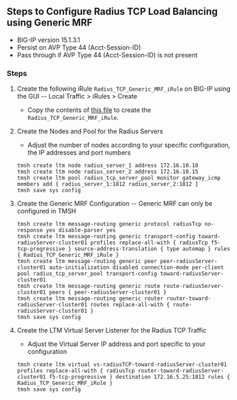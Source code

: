 ## Steps to Configure Radius TCP Load Balancing using Generic MRF  

- BIG-IP version 15.1.3.1
- Persist on AVP Type 44 (Acct-Session-ID)
- Pass through if AVP Type 44 (Acct-Session-ID) is not present

### Steps


1. Create the following iRule `Radius_TCP_Generic_MRF_iRule` on BIG-IP using the GUI -- Local Traffic > iRules > Create  

    - Copy the contents of [this file](https://github.com/grmarxer/Radius_TCP_Generic_MRF/blob/main/iRules/Radius_TCP_Generic_MRF_iRule.tcl) to create the `Radius_TCP_Generic_MRF_iRule`.

2.  Create the Nodes and Pool for the Radius Servers  
    - Adjust the number of nodes according to your specific configuration, the IP addresses and port numbers

    ```
    tmsh create ltm node radius_server_1 address 172.16.10.10
    tmsh create ltm node radius_server_2 address 172.16.10.15
    tmsh create ltm pool radius_tcp_server_pool monitor gateway_icmp members add { radius_server_1:1812 radius_server_2:1812 }
    tmsh save sys config
    ```
3. Create the Generic MRF Configuration -- Generic MRF can only be configured in TMSH
    ```
    tmsh create ltm message-routing generic protocol radiusTcp no-response yes disable-parser yes
    tmsh create ltm message-routing generic transport-config toward-radiusServer-cluster01 profiles replace-all-with { radiusTcp f5-tcp-progressive } source-address-translation { type automap } rules { Radius_TCP_Generic_MRF_iRule }
    tmsh create ltm message-routing generic peer peer-radiusServer-cluster01 auto-initialization disabled connection-mode per-client pool radius_tcp_server_pool transport-config toward-radiusServer-cluster01
    tmsh create ltm message-routing generic route route-radiusServer-cluster01 peers { peer-radiusServer-cluster01 }
    tmsh create ltm message-routing generic router router-toward-radiusServer-cluster01 routes replace-all-with { route-radiusServer-cluster01 }
    tmsh save sys config
    ```  
4.  Create the LTM Virtual Server Listener for the Radius TCP Traffic
    - Adjust the Virtual Server IP address and port specific to your configuration

    ``` 
    tmsh create ltm virtual vs-radiusTCP-toward-radiusServer-cluster01 profiles replace-all-with { radiusTcp router-toward-radiusServer-cluster01 f5-tcp-progressive } destination 172.16.5.25:1812 rules { Radius_TCP_Generic_MRF_iRule }
    tmsh save sys config
    ```  